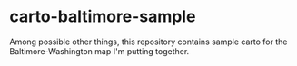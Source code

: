 # carto-baltimore-sample
Among possible other things, this repository contains sample carto for the Baltimore-Washington map I'm putting together.
